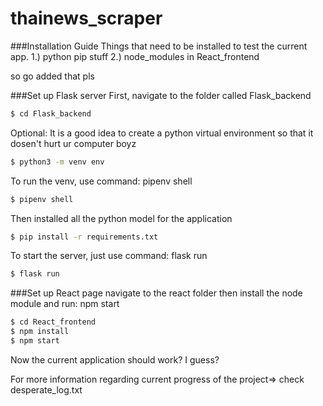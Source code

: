 # thainews_scraper

###Installation Guide
Things that need to be installed to test the current app.
1.) python pip stuff
2.) node_modules in React_frontend

so go added that pls

###Set up Flask server
First, navigate to the folder called Flask_backend

```sh
$ cd Flask_backend
```

Optional: It is a good idea to create a python virtual environment so that it dosen't hurt ur computer boyz

```sh
$ python3 -m venv env
```

To run the venv, use command: pipenv shell

```sh
$ pipenv shell
```

Then installed all the python model for the application

```sh
$ pip install -r requirements.txt
```

To start the server, just use command: flask run

```sh
$ flask run
```

###Set up React page
navigate to the react folder then install the node module and run: npm start

```sh
$ cd React_frontend
$ npm install
$ npm start
```

Now the current application should work? I guess?

For more information regarding current progress of the project=> check desperate_log.txt
